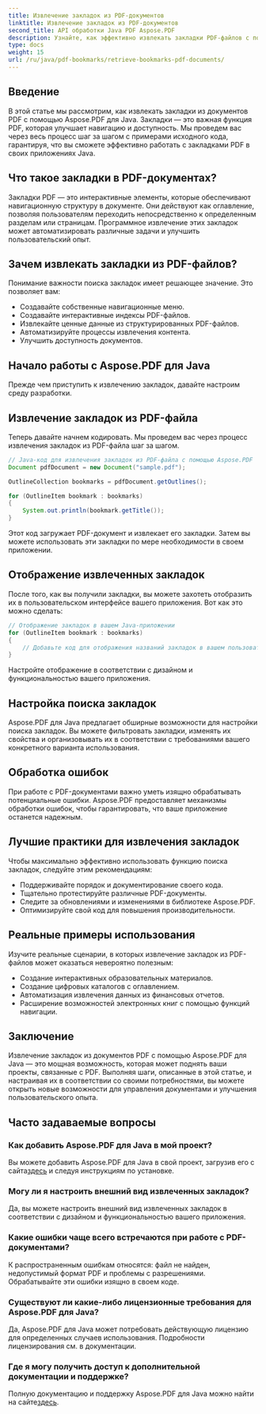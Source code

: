 ```yaml
---
title: Извлечение закладок из PDF-документов
linktitle: Извлечение закладок из PDF-документов
second_title: API обработки Java PDF Aspose.PDF
description: Узнайте, как эффективно извлекать закладки PDF-файлов с помощью Aspose.PDF для Java, из этого подробного руководства.
type: docs
weight: 15
url: /ru/java/pdf-bookmarks/retrieve-bookmarks-pdf-documents/
---
```


## Введение

В этой статье мы рассмотрим, как извлекать закладки из документов PDF с помощью Aspose.PDF для Java. Закладки — это важная функция PDF, которая улучшает навигацию и доступность. Мы проведем вас через весь процесс шаг за шагом с примерами исходного кода, гарантируя, что вы сможете эффективно работать с закладками PDF в своих приложениях Java.

## Что такое закладки в PDF-документах?

Закладки PDF — это интерактивные элементы, которые обеспечивают навигационную структуру в документе. Они действуют как оглавление, позволяя пользователям переходить непосредственно к определенным разделам или страницам. Программное извлечение этих закладок может автоматизировать различные задачи и улучшить пользовательский опыт.

## Зачем извлекать закладки из PDF-файлов?

Понимание важности поиска закладок имеет решающее значение. Это позволяет вам:

- Создавайте собственные навигационные меню.
- Создавайте интерактивные индексы PDF-файлов.
- Извлекайте ценные данные из структурированных PDF-файлов.
- Автоматизируйте процессы извлечения контента.
- Улучшить доступность документов.

## Начало работы с Aspose.PDF для Java

Прежде чем приступить к извлечению закладок, давайте настроим среду разработки.

## Извлечение закладок из PDF-файла

Теперь давайте начнем кодировать. Мы проведем вас через процесс извлечения закладок из PDF-файла шаг за шагом.

```java
// Java-код для извлечения закладок из PDF-файла с помощью Aspose.PDF
Document pdfDocument = new Document("sample.pdf");

OutlineCollection bookmarks = pdfDocument.getOutlines();

for (OutlineItem bookmark : bookmarks)
{
    System.out.println(bookmark.getTitle());
}
```

Этот код загружает PDF-документ и извлекает его закладки. Затем вы можете использовать эти закладки по мере необходимости в своем приложении.

## Отображение извлеченных закладок

После того, как вы получили закладки, вы можете захотеть отобразить их в пользовательском интерфейсе вашего приложения. Вот как это можно сделать:

```java
// Отображение закладок в вашем Java-приложении
for (OutlineItem bookmark : bookmarks)
{
    // Добавьте код для отображения названий закладок в вашем пользовательском интерфейсе.
}
```

Настройте отображение в соответствии с дизайном и функциональностью вашего приложения.

## Настройка поиска закладок

Aspose.PDF для Java предлагает обширные возможности для настройки поиска закладок. Вы можете фильтровать закладки, изменять их свойства и организовывать их в соответствии с требованиями вашего конкретного варианта использования.

## Обработка ошибок

При работе с PDF-документами важно уметь изящно обрабатывать потенциальные ошибки. Aspose.PDF предоставляет механизмы обработки ошибок, чтобы гарантировать, что ваше приложение останется надежным.

## Лучшие практики для извлечения закладок

Чтобы максимально эффективно использовать функцию поиска закладок, следуйте этим рекомендациям:

- Поддерживайте порядок и документирование своего кода.
- Тщательно протестируйте различные PDF-документы.
- Следите за обновлениями и изменениями в библиотеке Aspose.PDF.
- Оптимизируйте свой код для повышения производительности.

## Реальные примеры использования

Изучите реальные сценарии, в которых извлечение закладок из PDF-файлов может оказаться невероятно полезным:

- Создание интерактивных образовательных материалов.
- Создание цифровых каталогов с оглавлением.
- Автоматизация извлечения данных из финансовых отчетов.
- Расширение возможностей электронных книг с помощью функций навигации.

## Заключение

Извлечение закладок из документов PDF с помощью Aspose.PDF для Java — это мощная возможность, которая может поднять ваши проекты, связанные с PDF. Выполняя шаги, описанные в этой статье, и настраивая их в соответствии со своими потребностями, вы можете открыть новые возможности для управления документами и улучшения пользовательского опыта.

## Часто задаваемые вопросы

### Как добавить Aspose.PDF для Java в мой проект?

 Вы можете добавить Aspose.PDF для Java в свой проект, загрузив его с сайта[здесь](https://releases.aspose.com/pdf/java/) и следуя инструкциям по установке.

### Могу ли я настроить внешний вид извлеченных закладок?

Да, вы можете настроить внешний вид извлеченных закладок в соответствии с дизайном и функциональностью вашего приложения.

### Какие ошибки чаще всего встречаются при работе с PDF-документами?

К распространенным ошибкам относятся: файл не найден, недопустимый формат PDF и проблемы с разрешениями. Обрабатывайте эти ошибки изящно в своем коде.

### Существуют ли какие-либо лицензионные требования для Aspose.PDF для Java?

Да, Aspose.PDF для Java может потребовать действующую лицензию для определенных случаев использования. Подробности лицензирования см. в документации.

### Где я могу получить доступ к дополнительной документации и поддержке?

 Полную документацию и поддержку Aspose.PDF для Java можно найти на сайте[здесь](https://reference.aspose.com/pdf/java/).